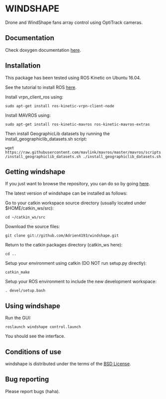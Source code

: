WINDSHAPE
======================================================

Drone and WindShape fans array control using OptiTrack cameras.

Documentation
-------------

Check doxygen documentation [here](https://adrien4193.github.io/windshape/index.html).

Installation
-------------

This package has been tested using ROS Kinetic on Ubuntu 16.04.

See the tutorial to install ROS [here](http://wiki.ros.org/kinetic/Installation/Ubuntu).

Install vrpn_client_ros using:

`sudo apt-get install ros-kinetic-vrpn-client-node`

Install MAVROS using:

`sudo apt-get install ros-kinetic-mavros ros-kinetic-mavros-extras`

Then install GeographicLib datasets by running the install_geographiclib_datasets.sh script:

`wget https://raw.githubusercontent.com/mavlink/mavros/master/mavros/scripts/install_geographiclib_datasets.sh
./install_geographiclib_datasets.sh`

Getting windshape
-------------

If you just want to browse the repository, you can do so by going [here](https://github.com/Adrien4193/windshape).

The latest version of windshape can be installed as follows:

Go to your catkin workspace source directory (usually located under $HOME/catkin_ws/src):

`cd ~/catkin_ws/src`

Download the source files:

`git clone git://github.com/Adrien4193/windshape.git`

Return to the catkin packages directory (catkin_ws here):

`cd ..`

Setup your environment using catkin (DO NOT run setup.py directly):

`catkin_make`

Setup your ROS environment to include the new development workspace:

`. devel/setup.bash`

Using windshape
-------------

Run the GUI:

`roslaunch windshape control.launch`

You should see the interface.

Conditions of use
-----------------

windshape is distributed under the terms of the [BSD License](https://github.com/).

Bug reporting
-------------

Please report bugs (haha).
